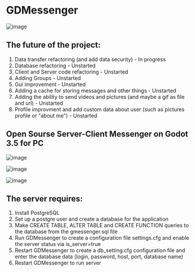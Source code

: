 # GDMessenger
![image](https://github.com/H3XAGON3ST-Games/GDMessenger/assets/83023800/ddf06f43-c025-4182-81ae-8ecc3280b4c7)

## The future of the project:
1. Data transfer refactoring (and add data security) - In progress
2. Database refactoring - Unstarted
3. Client and Server code refactoring - Unstarted
4. Adding Groups - Unstarted
5. Gui improvement - Unstarted
6. Adding a cache for storing messages and other things - Unstarted
7. Adding the ability to send videos and pictures (and maybe a gif as file and url) - Unstarted
8. Profile improvment and add custom data about user (such as pictures profile or "about me") - Unstarted

## Open Sourse Server-Client Messenger on Godot 3.5 for PC 
![image](https://github.com/H3XAGON3ST-Games/GDMessenger/assets/83023800/39be0e9b-e8a1-4a12-9f12-623d712071db)

![image](https://github.com/H3XAGON3ST-Games/GDMessenger/assets/83023800/1bb13dcb-a07c-472a-a62f-32736ba28ee0)

![image](https://github.com/H3XAGON3ST-Games/GDMessenger/assets/83023800/a1e4e709-cfb3-4732-bc7c-69b6efb21111)

## The server requires:
1. Install PostgreSQL
2. Set up a postgre user and create a database for the application
3. Make CREATE TABLE, ALTER TABLE and CREATE FUNCTION queries to the database from the gmessenger.sql file
4. Run GDMessenger to create a configuration file settings.cfg and enable the server status via is_server=true
5. Restart GDMessenger to create a db_setting.cfg configuration file and enter the database data (login, password, host, port, database name)
6. Restart GDMessenger to run server 
